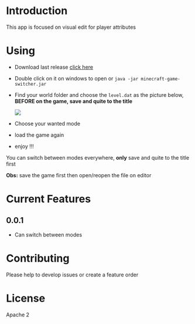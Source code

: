 # Introduction
This app is focused on visual edit for player attributes

# Using
* Download last release [click here](https://github.com/wlix32hacker/minecraft-game-mode-switcher/releases/download/0.0.1/minecraft-game-switcher.jar)
* Double click on it on windows to open or `java -jar minecraft-game-switcher.jar`
* Find your world folder and choose the `level.dat` as the picture below, **BEFORE on the game, save and quite to the title**

    ![](https://i.imgur.com/h2EbxmT.png)
* Choose your wanted mode 
* load the game again
* enjoy !!!

You can switch between modes everywhere, **only** save and quite to the title first

**Obs:** save the game first then open/reopen the file on editor


# Current Features
## 0.0.1
* Can switch between modes


# Contributing
Please help to develop issues or create a feature order

# License 
Apache 2